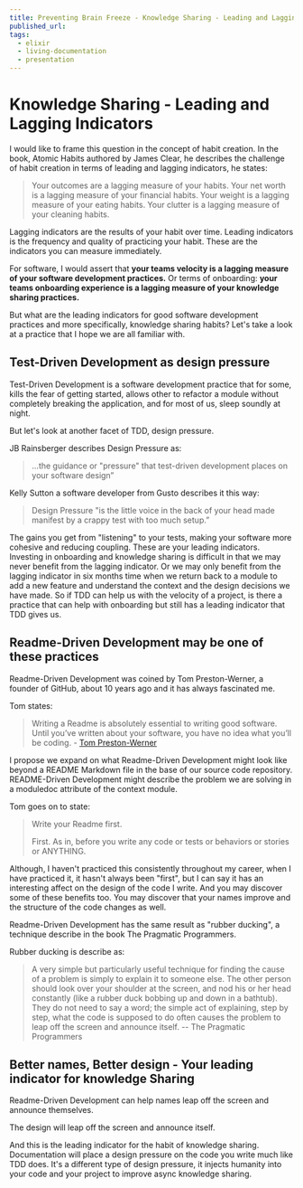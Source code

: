 ```yaml
---
title: Preventing Brain Freeze - Knowledge Sharing - Leading and Lagging Indicators
published_url:
tags:
  - elixir
  - living-documentation
  - presentation
---
```


# Knowledge Sharing - Leading and Lagging Indicators

I would like to frame this question in the concept of habit creation. In the book, Atomic Habits
authored by James Clear, he describes the challenge of habit creation in terms of leading and
lagging indicators, he states:

> Your outcomes are a lagging measure of your habits. Your net worth is a lagging measure of your
> financial habits. Your weight is a lagging measure of your eating habits. Your clutter is a
> lagging measure of your cleaning habits.

Lagging indicators are the results of your habit over time. Leading indicators is the frequency and
quality of practicing your habit. These are the indicators you can measure immediately.

For software, I would assert that **your teams velocity is a lagging measure of your software
development practices.** Or terms of onboarding: **your teams onboarding experience is a lagging
measure of your knowledge sharing practices.**

But what are the leading indicators for good software development practices and more specifically,
knowledge sharing habits? Let's take a look at a practice that I hope we are all familiar with.

## Test-Driven Development as design pressure

Test-Driven Development is a software development practice that for some, kills the fear of getting
started, allows other to refactor a module without completely breaking the application, and for most
of us, sleep soundly at night.

But let's look at another facet of TDD, design pressure.

JB Rainsberger describes Design Pressure as:

> ...the guidance or "pressure" that test-driven development places on your software design”

Kelly Sutton a software developer from Gusto describes it this way:

> Design Pressure "is the little voice in the back of your head made manifest by a crappy test with
> too much setup.”

The gains you get from "listening" to your tests, making your software more cohesive and reducing
coupling. These are your leading indicators. Investing in onboarding and knowledge sharing is
difficult in that we may never benefit from the lagging indicator. Or we may only benefit from the
lagging indicator in six months time when we return back to a module to add a new feature and
understand the context and the design decisions we have made. So if TDD can help us with the
velocity of a project, is there a practice that can help with onboarding but still has a leading
indicator that TDD gives us.

## Readme-Driven Development may be one of these practices

Readme-Driven Development was coined by Tom Preston-Werner, a founder of GitHub, about 10 years ago
and it has always fascinated me.

Tom states:

> Writing a Readme is absolutely essential to writing good software. Until you’ve written about your
> software, you have no idea what you’ll be coding. - [Tom
> Preston-Werner](https://tom.preston-werner.com/2010/08/23/readme-driven-development.html)

I propose we expand on what Readme-Driven Development might look like beyond a README Markdown file
in the base of our source code repository. README-Driven Development might describe the problem we
are solving in a moduledoc attribute of the context module.

Tom goes on to state:

> Write your Readme first.
>
> First. As in, before you write any code or tests or behaviors or stories or ANYTHING.

Although, I haven't practiced this consistently throughout my career, when I have practiced it, it
hasn't always been "first", but I can say it has an interesting affect on the design of the code I
write.  And you may discover some of these benefits too.  You may discover that your names improve
and the structure of the code changes as well.

Readme-Driven Development has the same result as "rubber ducking", a technique describe in the book
The Pragmatic Programmers.

Rubber ducking is describe as:

> A very simple but particularly useful technique for finding the cause of a problem is simply to
> explain it to someone else. The other person should look over your shoulder at the screen, and nod
> his or her head constantly (like a rubber duck bobbing up and down in a bathtub). They do not need
> to say a word; the simple act of explaining, step by step, what the code is supposed to do often
> causes the problem to leap off the screen and announce itself. -- The Pragmatic Programmers

## Better names, Better design - Your leading indicator for knowledge Sharing

Readme-Driven Development can help names leap off the screen and announce themselves.

The design will leap off the screen and announce itself.

And this is the leading indicator for the habit of knowledge sharing. Documentation will place a
design pressure on the code you write much like TDD does. It's a different type of design pressure,
it injects humanity into your code and your project to improve async knowledge sharing.